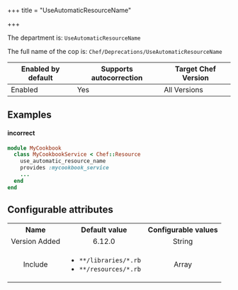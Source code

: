 +++
title = "UseAutomaticResourceName"

+++

<!-- This content is automatically generated. See https://github.com/chef/chef-web-docs/blob/main/generated/README.md -->

The department is: `UseAutomaticResourceName`

The full name of the cop is: `Chef/Deprecations/UseAutomaticResourceName`

| Enabled by default | Supports autocorrection | Target Chef Version |
| --- | --- | --- |
| Enabled | Yes | All Versions |

## Examples


#### incorrect

```ruby
module MyCookbook
  class MyCookbookService < Chef::Resource
    use_automatic_resource_name
    provides :mycookbook_service
    ...
  end
end
```

## Configurable attributes

<table>
<tbody><tr>
<th>Name</th>
<th>Default value</th>
<th>Configurable values</th>
</tr>
<tr>
<td style="text-align:center">Version Added</td>
<td style="text-align:center">6.12.0</td>
<td style="text-align:center">String</td>
</tr>
<tr><td style="text-align:center">Include</td>
<td style="text-align:center"><ul>
<li><code>**/libraries/*.rb</code></li>
<li><code>**/resources/*.rb</code></li>
</ul>
</td>
<td style="text-align:center">Array</td>
</tr></tbody></table>
